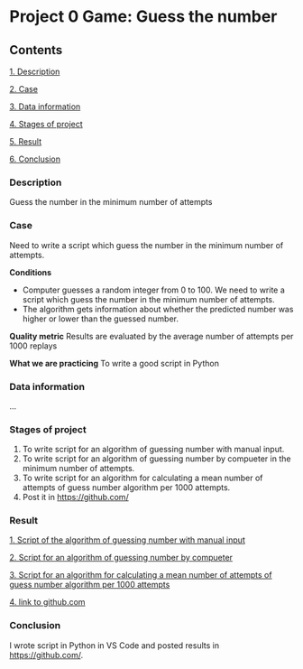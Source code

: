 # **Project 0 Game: Guess the number**

## Contents
[1. Description](#description)

[2. Case](#case)

[3. Data information](#data-information)

[4. Stages of project](#stages-of-project)

[5. Result](#result)

[6. Conclusion](#conclusion)


### Description
Guess the number in the minimum number of attempts


### Case
Need to write a script which guess the number in the minimum number of attempts.

**Conditions**
- Computer guesses a random integer from 0 to 100. We need to write a script which guess the number in the minimum number of attempts.
- The algorithm gets information about whether the predicted number was higher or lower than the guessed number.

**Quality metric**
Results are evaluated by the average number of attempts per 1000 replays

**What we are practicing**
To write a good script in Python


### Data information 
...


### Stages of project
1. To write script for an algorithm of guessing number with manual input.
2. To write script for an algorithm of guessing number by compueter in the minimum number of attempts.
3. To write script for an algorithm for calculating a mean number of attempts of guess number algorithm per 1000 attempts.
4. Post it in https://github.com/


### Result
[1. Script of the algorithm of guessing number with manual input](https://github.com/Aleksey55555/SF_DS/blob/main/project_0/game.py)

[2. Script for an algorithm of guessing number by compueter](https://github.com/Aleksey55555/SF_DS/blob/main/project_0/game_V2.py)

[3. Script for an algorithm for calculating a mean number of attempts of guess number algorithm per 1000 attempts](https://github.com/Aleksey55555/SF_DS/blob/main/project_0/game_V2.py)

[4. link to github.com ](https://github.com/Aleksey55555/SF_DS/tree/main/project_0)


### Conclusion
I wrote script in Python in VS Code and posted results in https://github.com/.
